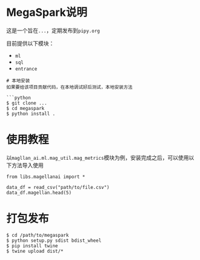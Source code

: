 # MegaSpark说明
这是一个旨在`...`，定期发布到`pipy.org`

目前提供以下模块：
* `ml`
* `sql`
* `entrance` 
  
  
```
# 本地安装
如果要给该项目贡献代码，在本地调试好后测试，本地安装方法

```python
$ git clone ...
$ cd megaspark
$ python install .
```

# 使用教程
以`magllan_ai.ml.mag_util.mag_metrics`模块为例，安装完成之后，可以使用以下方法导入使用

```
from libs.magellanai import *

data_df = read_csv("path/to/file.csv")
data_df.magellan.head(5)
```

# 打包发布

```
$ cd /path/to/megaspark
$ python setup.py sdist bdist_wheel
$ pip install twine
$ twine upload dist/*
```